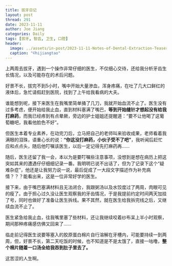 ```yaml
---
title: 拔牙日记
layout: post
thread: 291
date: 2023-11-11
author: Joe Jiang
categories: Daily
tags: [拔牙, 智齿, 卫生, 口腔]
header:
  image: ../assets/in-post/2023-11-11-Notes-of-Dental-Extraction-Teaser.png
  caption: "©️hijiangtao"
---
```


上两周去拔牙，遇到一个操作非常仔细的医生，不仅细心交待，还给我分析牙齿生长情况，以及可能存在的术后问题。

好景不长，拔完不到5小时，嘴中开始大量渗血，浑身疼痛，在吐了几大口鲜红的液体后，急忙请假赶到医院，找到了上午给我看病的大夫。

谁能想到呢，接下来医生在我嘴里简单捅了几刀，我就开始血流不止了。医生没有过多考虑，便开始给我止血，直到材料塞满了嘴巴，**等到开始缝针才想起没有给我打麻药**，而我已经疼到有点晕厥，旁边的护士姐姐还提醒道：“要不让他喝了这葡萄糖吧，我看他脸色不好”。

但医生本着专业素养，在动完刀后，立马把自己的老师叫来验收成果，老师看着我满眼的泪珠，语重心长的说：**“你这没打麻药，小伙子受不了吧”**，我听闻后赶忙应和点点头，随后他叮嘱该医生，以后一定记得先打麻药再……

随后，医生还留了我一会，本以为是要叮嘱些注意事项，没想到是想在病历上把这突如其来的遭遇仔仔细细记录一番。我明明已说不出话了，但为了记录下这个“疑难杂症”，他还是让我努力说一说，最后促成了一大段文字描述作为补充病情？？？能看出来，这是一位非常好学的医生。

接下来，由于嘴巴塞满材料且无法闭合，我跟粥汤以及水饺度过了两周，肉眼可见的瘦了。由于担心过久没让医生观察我的牙齿情况，于是我提前约定时间两天加挂了号，同时也做好了准备让医生拆线。果不其然，就在医生给我拆完线之后，又继续血流不止了。

医生紧急给我止血，往我嘴里塞了些材料，还让我继续咬着纱布呆上半小时观察，期间那种疼痛感仿佛又回来了……

临走前记得医生说要等塞入的胶原蛋白棉片自行溶解在牙槽内，可能要持续一到两周，但，好景不长，第二天吃饭的时候，也不知道是不是太饿了，直接一咕噜，**整个棉片随着一口汤全给我吞到肚子里去了。**

这苦涩的人生啊。